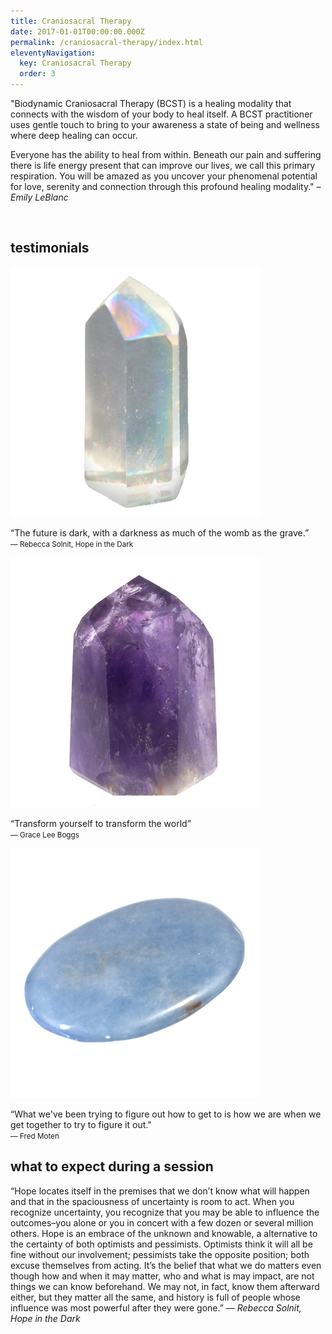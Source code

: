 ```yaml
---
title: Craniosacral Therapy
date: 2017-01-01T00:00:00.000Z
permalink: /craniosacral-therapy/index.html
eleventyNavigation:
  key: Craniosacral Therapy
  order: 3
---
```


"Biodynamic Craniosacral Therapy (BCST) is a healing modality that connects with the wisdom of your body to heal itself. A BCST practitioner uses gentle touch to bring to your awareness a state of being and wellness where deep healing can occur.

Everyone has the ability to heal from within. Beneath our pain and suffering there is life energy present that can improve our lives, we call this primary respiration. You will be amazed as you uncover your phenomenal potential for love, serenity and connection through this profound healing modality." – _Emily LeBlanc_

<br>

## testimonials 

<section class="testimonial">
<div>
  <img class="circle" src="/static/img/aura-quartz.png">
<p>“The future is dark, with a darkness as much of the womb as the grave.” <br> <small>― Rebecca Solnit, Hope in the Dark</small></p>
</div>

<div>
  <img class="circle" src="/static/img/amethyst.jpg">
<p>“Transform yourself to transform the world”<br><small>
― Grace Lee Boggs</small></p>
</div>

<div>
  <img class="circle" src="/static/img/angelite.jpg">
<p>“What we've been trying to figure out how to get to is how we are when we get together to try to figure it out." <br>
<small>― Fred Moten</small></p>
</div>
</section>


## what to expect during a session

“Hope locates itself in the premises that we don’t know what will happen and that in the spaciousness of uncertainty is room to act. When you recognize uncertainty, you recognize that you may be able to influence the outcomes–you alone or you in concert with a few dozen or several million others. Hope is an embrace of the unknown and knowable, a alternative to the certainty of both optimists and pessimists. Optimists think it will all be fine without our involvement; pessimists take the opposite position; both excuse themselves from acting. It’s the belief that what we do matters even though how and when it may matter, who and what is may impact, are not things we can know beforehand. We may not, in fact, know them afterward either, but they matter all the same, and history is full of people whose influence was most powerful after they were gone.”
― _Rebecca Solnit, Hope in the Dark_

